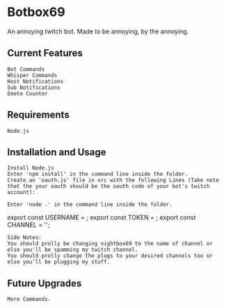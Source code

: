 Botbox69
==============

An annoying twitch bot. Made to be annoying, by the annoying.

Current Features
----------------

	Bot Commands
	Whisper Commands
	Host Notifications
	Sub Notifications
	Emote Counter


Requirements
----------------

	Node.js

Installation and Usage
----------------

	Install Node.js 
	Enter 'npm install' in the command line inside the folder.
	Create an 'oauth.js' file in src with the following Lines (Take note that the your oauth should be the oauth code of your bot's twitch account):

	Enter 'node .' in the command line inside the folder.
  export const USERNAME = <bot username>;
  export const TOKEN = <bot oauth token>;
  export const CHANNEL = '<channel username where the mod will be modding>';

	Side Notes: 
	You should prolly be changing nightbox69 to the name of channel or else you'll be spamming my twitch channel.
	You should prolly change the plugs to your desired channels too or else you'll be plugging my stuff.

Future Upgrades
---------------

	More Commands.
